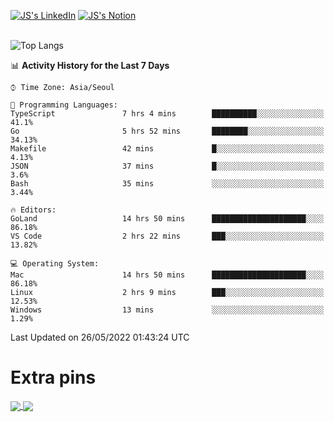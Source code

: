 
[![JS's LinkedIn](https://img.shields.io/badge/LinkedIn-blue?style=for-the-badge&logo=linkedin)](https://www.linkedin.com/in/jaeseung-lee-5a2a32139/) 
[![JS's Notion](https://img.shields.io/badge/Notion-black?style=for-the-badge&logo=notion)](https://bit.ly/ljswiki1) <br><br>
<!-- ![JS's GitHub stats](https://github-readme-stats-lemon-five.vercel.app/api?username=tkxkd0159&hide=contribs,prs,stars,issues&show_icons=true&theme=react&include_all_commits=true)   -->
![Top Langs](https://github-readme-stats-lemon-five.vercel.app/api/top-langs/?username=tkxkd0159&layout=compact&hide=jupyter%20notebook,scss,html,css&langs_count=10)  


<!--START_SECTION:waka-->
📊 **Activity History for the Last 7 Days** 

```text
⌚︎ Time Zone: Asia/Seoul

💬 Programming Languages: 
TypeScript               7 hrs 4 mins        ██████████░░░░░░░░░░░░░░░   41.1% 
Go                       5 hrs 52 mins       ████████░░░░░░░░░░░░░░░░░   34.13% 
Makefile                 42 mins             █░░░░░░░░░░░░░░░░░░░░░░░░   4.13% 
JSON                     37 mins             █░░░░░░░░░░░░░░░░░░░░░░░░   3.6% 
Bash                     35 mins             ░░░░░░░░░░░░░░░░░░░░░░░░░   3.44%

🔥 Editors: 
GoLand                   14 hrs 50 mins      █████████████████████░░░░   86.18% 
VS Code                  2 hrs 22 mins       ███░░░░░░░░░░░░░░░░░░░░░░   13.82%

💻 Operating System: 
Mac                      14 hrs 50 mins      █████████████████████░░░░   86.18% 
Linux                    2 hrs 9 mins        ███░░░░░░░░░░░░░░░░░░░░░░   12.53% 
Windows                  13 mins             ░░░░░░░░░░░░░░░░░░░░░░░░░   1.29%

```


 Last Updated on 26/05/2022 01:43:24 UTC
<!--END_SECTION:waka-->

# Extra pins
<a href="https://github.com/tkxkd0159/go-chain">
  <img align="center" src="https://github-readme-stats-lemon-five.vercel.app/api/pin/?username=tkxkd0159&repo=go-chain&theme=react" />
</a>
<a href="https://github.com/tkxkd0159/dsalgo">
  <img align="center" src="https://github-readme-stats-lemon-five.vercel.app/api/pin/?username=tkxkd0159&repo=dsalgo&theme=react" />
</a>

<!---
- 🔭 I’m currently working on ...
- 🌱 I’m currently learning blockchain and distributed network
- 👯 I’m looking to collaborate on ...
- 🤔 I’m looking for help with ...
- 💬 Ask me about ...
- 📫 How to reach me: ...
- 😄 Pronouns: ...
- ⚡ Fun fact: ...
-->
